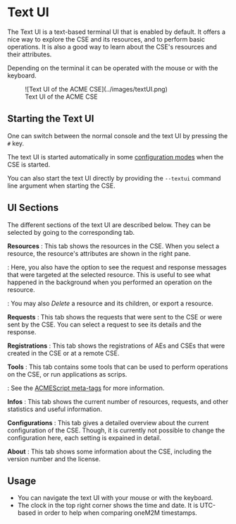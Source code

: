 # Text UI

The Text UI is a text-based terminal UI that is enabled by default. It offers a nice way to explore the CSE and its resources, and to perform basic operations. It is also a good way to learn about the CSE's resources and their attributes.

Depending on the terminal it can be operated with the mouse or with the keyboard.

<figure markdown="1">
![Text UI of the ACME CSE](../images/textUI.png)
<figcaption>Text UI of the ACME CSE</figcaption>
</figure>

## Starting the Text UI

One can switch between the normal console and the text UI by pressing the `#` key.

The text UI is started automatically in some [configuration modes](../setup/Installation.md#guided-configuration) when the CSE is started.

You can also start the text UI directly by providing the `--textui` command line argument when starting the CSE.


## UI Sections
The different sections of the text UI are described below. They can be selected by going to the corresponding tab.

**Resources**
:	This tab shows the resources in the CSE. When you select a resource, the resource's attributes are shown in the right pane. 

:	Here, you also have the option to see the request and response messages that were targeted at the selected resource. This is useful to see what happened in the background when you performed an operation on the resource.

:	You may also *Delete* a resource and its children, or export a resource.

**Requests**
:	This tab shows the requests that were sent to the CSE or were sent by the CSE. You can select a request to see its details and the response.

**Registrations**
:	This tab shows the registrations of AEs and CSEs that were created in the CSE or at a remote CSE.

**Tools**
:	This tab contains some tools that can be used to perform operations on the CSE, or run applications as scrips. 

:	See the [ACMEScript meta-tags](ACMEScript-metatags.md#tuiTool) for more information.

**Infos**
:	This tab shows the current number of resources, requests, and other statistics and useful information.

**Configurations**
:	This tab gives a detailed overview about the current configuration of the CSE. Though, it is currently not possible to change the configuration here, each setting is expained in detail.

**About**
:	This tab shows some information about the CSE, including the version number and the license.


## Usage
- You can navigate the text UI with your mouse or with the keyboard.
- The clock in the top right corner shows the time and date. It is UTC-based in order to help when comparing oneM2M timestamps.
